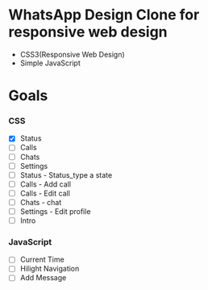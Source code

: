 # WhatsApp Design Clone for responsive web design
- CSS3(Responsive Web Design)
- Simple JavaScript

# Goals

### CSS
- [X] Status
- [ ] Calls
- [ ] Chats
- [ ] Settings
- [ ] Status - Status_type a state
- [ ] Calls - Add call
- [ ] Calls - Edit call
- [ ] Chats - chat
- [ ] Settings - Edit profile
- [ ] Intro

### JavaScript
- [ ] Current Time
- [ ] Hilight Navigation
- [ ] Add Message